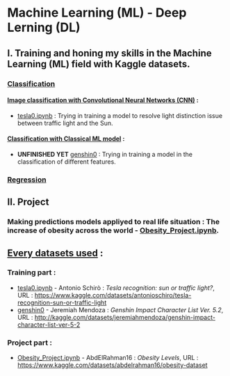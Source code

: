 # Machine Learning (ML) - Deep Lerning (DL)
## **I. Training and honing my skills in the Machine Learning (ML) field with Kaggle datasets.**

### <ins>Classification</ins>

#### **<ins>Image classification with Convolutional Neural Networks (CNN)</ins> :**

- [<ins>tesla0.ipynb</ins>](https://github.com/L3N-L3N/machine_learning/blob/main/tesla0.ipynb) : Trying in training a model to resolve light distinction issue between traffic light and the Sun.

#### **<ins>Classification with Classical ML model</ins> :**

- **UNFINISHED YET** [<ins>genshin0</ins>](https://github.com/L3N-L3N/machine_learning/blob/main/genshin01.ipynb
) : Trying in training a model in the classification of different features.



### <ins>Regression</ins>

## **II. Project**

### Making predictions models appliyed to real life situation : The increase of obesity across the world - [<ins>Obesity_Project.ipynb</ins>](https://github.com/L3N-L3N/machine_learning/blob/main/Obesity_Project.ipynb).



##  **<ins>Every datasets used</ins> :** 

### Training part :
- [<ins>tesla0.ipynb</ins>](https://github.com/L3N-L3N/machine_learning/blob/main/tesla0.ipynb) - Antonio Schirò : *Tesla recognition: sun or traffic light?*, URL : https://www.kaggle.com/datasets/antonioschiro/tesla-recognition-sun-or-traffic-light
- [<ins>genshin0</ins>](https://github.com/L3N-L3N/machine_learning/blob/main/genshin01.ipynb
) - Jeremiah Mendoza : *Genshin Impact Character List Ver. 5.2*, URL : http://kaggle.com/datasets/jeremiahmendoza/genshin-impact-character-list-ver-5-2

### Project part :
-  [<ins>Obesity_Project.ipynb</ins>](https://github.com/L3N-L3N/machine_learning/blob/main/Obesity_Project.ipynb) - AbdElRahman16 : *Obesity Levels*, URL : https://www.kaggle.com/datasets/abdelrahman16/obesity-dataset
